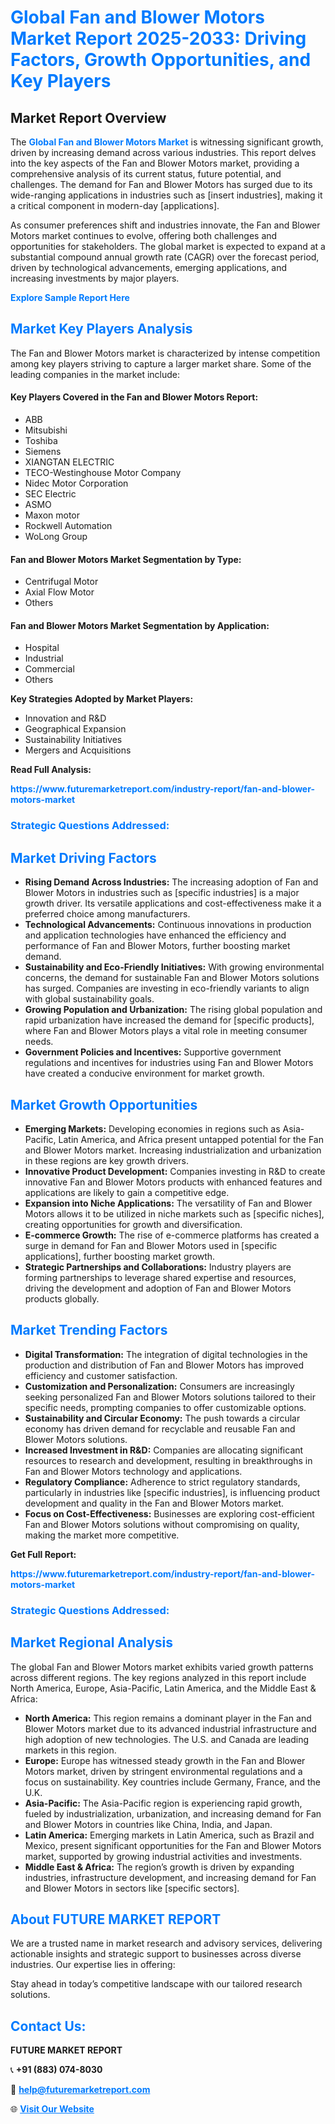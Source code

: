 <h1 style="color: #007BFF;">Global Fan and Blower Motors Market Report 2025-2033: Driving Factors, Growth Opportunities, and Key Players</h1>

<section id="overview">
<h2>Market Report Overview</h2>
<p>The <a href="https://www.futuremarketreport.com/industry-report/fan-and-blower-motors-market" style="color: #007BFF; text-decoration: none;"><strong>Global Fan and Blower Motors Market</strong></a> is witnessing significant growth, driven by increasing demand across various industries. This report delves into the key aspects of the Fan and Blower Motors market, providing a comprehensive analysis of its current status, future potential, and challenges. The demand for Fan and Blower Motors has surged due to its wide-ranging applications in industries such as [insert industries], making it a critical component in modern-day [applications].</p>
<p>As consumer preferences shift and industries innovate, the Fan and Blower Motors market continues to evolve, offering both challenges and opportunities for stakeholders. The global market is expected to expand at a substantial compound annual growth rate (CAGR) over the forecast period, driven by technological advancements, emerging applications, and increasing investments by major players.</p>
</section>

<section id="overview">
<p><a href="https://www.futuremarketreport.com/request-sample/reportId=103930" style="color: #007BFF; text-decoration: none;"><strong>Explore Sample Report Here</strong></a></p>
</section>

<section id="key-players">
<h2 style="color: #007BFF;">Market Key Players Analysis</h2>
<p>The Fan and Blower Motors market is characterized by intense competition among key players striving to capture a larger market share. Some of the leading companies in the market include:</p>
<h4>Key Players Covered in the Fan and Blower Motors Report:</h4>
<ul><li>ABB</li><li>Mitsubishi</li><li>Toshiba</li><li>Siemens</li><li>XIANGTAN ELECTRIC</li><li>TECO-Westinghouse Motor Company</li><li>Nidec Motor Corporation</li><li>SEC Electric</li><li>ASMO</li><li>Maxon motor</li><li>Rockwell Automation</li><li>WoLong Group</li></ul>
<h4>Fan and Blower Motors Market Segmentation by Type:</h4>
<ul><li>Centrifugal Motor</li><li>Axial Flow Motor</li><li>Others</li></ul>

<h4>Fan and Blower Motors Market Segmentation by Application:</h4>
<ul><li>Hospital</li><li>Industrial</li><li>Commercial</li><li>Others</li></ul>
<p><strong>Key Strategies Adopted by Market Players:</strong></p>
<ul>
<li>Innovation and R&D</li>
<li>Geographical Expansion</li>
<li>Sustainability Initiatives</li>
<li>Mergers and Acquisitions</li>
</ul>
</section>

<section>
<p><strong>Read Full Analysis: </strong></p><a href="https://www.futuremarketreport.com/industry-report/fan-and-blower-motors-market" style="color: #007BFF; text-decoration: none;"><strong>https://www.futuremarketreport.com/industry-report/fan-and-blower-motors-market</strong></a>
<h3 style="color: #007BFF;">Strategic Questions Addressed:</h3>
</section>

<section id="driving-factors">
<h2 style="color: #007BFF;">Market Driving Factors</h2>
<ul>
<li><strong>Rising Demand Across Industries:</strong> The increasing adoption of Fan and Blower Motors in industries such as [specific industries] is a major growth driver. Its versatile applications and cost-effectiveness make it a preferred choice among manufacturers.</li>
<li><strong>Technological Advancements:</strong> Continuous innovations in production and application technologies have enhanced the efficiency and performance of Fan and Blower Motors, further boosting market demand.</li>
<li><strong>Sustainability and Eco-Friendly Initiatives:</strong> With growing environmental concerns, the demand for sustainable Fan and Blower Motors solutions has surged. Companies are investing in eco-friendly variants to align with global sustainability goals.</li>
<li><strong>Growing Population and Urbanization:</strong> The rising global population and rapid urbanization have increased the demand for [specific products], where Fan and Blower Motors plays a vital role in meeting consumer needs.</li>
<li><strong>Government Policies and Incentives:</strong> Supportive government regulations and incentives for industries using Fan and Blower Motors have created a conducive environment for market growth.</li>
</ul>
</section>

<section id="growth-opportunities">
<h2 style="color: #007BFF;">Market Growth Opportunities</h2>
<ul>
<li><strong>Emerging Markets:</strong> Developing economies in regions such as Asia-Pacific, Latin America, and Africa present untapped potential for the Fan and Blower Motors market. Increasing industrialization and urbanization in these regions are key growth drivers.</li>
<li><strong>Innovative Product Development:</strong> Companies investing in R&D to create innovative Fan and Blower Motors products with enhanced features and applications are likely to gain a competitive edge.</li>
<li><strong>Expansion into Niche Applications:</strong> The versatility of Fan and Blower Motors allows it to be utilized in niche markets such as [specific niches], creating opportunities for growth and diversification.</li>
<li><strong>E-commerce Growth:</strong> The rise of e-commerce platforms has created a surge in demand for Fan and Blower Motors used in [specific applications], further boosting market growth.</li>
<li><strong>Strategic Partnerships and Collaborations:</strong> Industry players are forming partnerships to leverage shared expertise and resources, driving the development and adoption of Fan and Blower Motors products globally.</li>
</ul>
</section>

<section id="trending-factors">
<h2 style="color: #007BFF;">Market Trending Factors</h2>
<ul>
<li><strong>Digital Transformation:</strong> The integration of digital technologies in the production and distribution of Fan and Blower Motors has improved efficiency and customer satisfaction.</li>
<li><strong>Customization and Personalization:</strong> Consumers are increasingly seeking personalized Fan and Blower Motors solutions tailored to their specific needs, prompting companies to offer customizable options.</li>
<li><strong>Sustainability and Circular Economy:</strong> The push towards a circular economy has driven demand for recyclable and reusable Fan and Blower Motors solutions.</li>
<li><strong>Increased Investment in R&D:</strong> Companies are allocating significant resources to research and development, resulting in breakthroughs in Fan and Blower Motors technology and applications.</li>
<li><strong>Regulatory Compliance:</strong> Adherence to strict regulatory standards, particularly in industries like [specific industries], is influencing product development and quality in the Fan and Blower Motors market.</li>
<li><strong>Focus on Cost-Effectiveness:</strong> Businesses are exploring cost-efficient Fan and Blower Motors solutions without compromising on quality, making the market more competitive.</li>
</ul>
</section>

<section>
<p><strong>Get Full Report: </strong></p><a href="https://www.futuremarketreport.com/industry-report/fan-and-blower-motors-market" style="color: #007BFF; text-decoration: none;"><strong>https://www.futuremarketreport.com/industry-report/fan-and-blower-motors-market</strong></a>
<h3 style="color: #007BFF;">Strategic Questions Addressed:</h3>
</section>


<section id="regional-analysis">
<h2 style="color: #007BFF;">Market Regional Analysis</h2>
<p>The global Fan and Blower Motors market exhibits varied growth patterns across different regions. The key regions analyzed in this report include North America, Europe, Asia-Pacific, Latin America, and the Middle East & Africa:</p>
<ul>
<li><strong>North America:</strong> This region remains a dominant player in the Fan and Blower Motors market due to its advanced industrial infrastructure and high adoption of new technologies. The U.S. and Canada are leading markets in this region.</li>
<li><strong>Europe:</strong> Europe has witnessed steady growth in the Fan and Blower Motors market, driven by stringent environmental regulations and a focus on sustainability. Key countries include Germany, France, and the U.K.</li>
<li><strong>Asia-Pacific:</strong> The Asia-Pacific region is experiencing rapid growth, fueled by industrialization, urbanization, and increasing demand for Fan and Blower Motors in countries like China, India, and Japan.</li>
<li><strong>Latin America:</strong> Emerging markets in Latin America, such as Brazil and Mexico, present significant opportunities for the Fan and Blower Motors market, supported by growing industrial activities and investments.</li>
<li><strong>Middle East & Africa:</strong> The region’s growth is driven by expanding industries, infrastructure development, and increasing demand for Fan and Blower Motors in sectors like [specific sectors].</li>
</ul>
</section>

<footer>
<h2 style="color: #007BFF;">About FUTURE MARKET REPORT</h2>
<p>We are a trusted name in market research and advisory services, delivering actionable insights and strategic support to businesses across diverse industries. Our expertise lies in offering:</p>

<p>Stay ahead in today’s competitive landscape with our tailored research solutions.</p>

<h2 style="color: #007BFF;">Contact Us:</h2>
<p><strong>FUTURE MARKET REPORT</strong></p>
<p>📞 <strong>+91 (883) 074-8030</strong></p>
<p>📧 <strong><a href="mailto:help@futuremarketreport.com" style="color: #007BFF;">help@futuremarketreport.com</a></strong></p>
<p>🌐 <strong><a href="https://www.futuremarketreport.com/" style="color: #007BFF;">Visit Our Website</a></strong></p>
</footer>